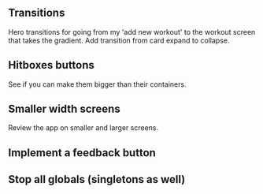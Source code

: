  ## Transitions

Hero transitions for going from my 'add new workout' to the workout screen that takes the gradient.
Add transition from card expand to collapse.

## Hitboxes buttons

See if you can make them bigger than their containers.

## Smaller width screens

Review the app on smaller and larger screens.

## Implement a feedback button

##  Stop all globals (singletons as well)
